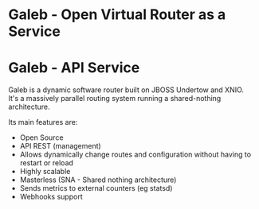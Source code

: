 Galeb - Open Virtual Router as a Service
========================================
<h1>Galeb - API Service</h1>

Galeb is a dynamic software router built on JBOSS Undertow and XNIO.<br/>
It's a massively parallel routing system running a shared-nothing architecture.

Its main features are:
* Open Source
* API REST (management)
* Allows dynamically change routes and configuration without having to restart or reload
* Highly scalable
* Masterless (SNA - Shared nothing architecture)
* Sends metrics to external counters (eg statsd)
* Webhooks support


